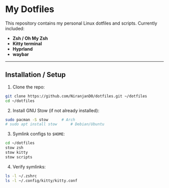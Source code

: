 # My Dotfiles

This repository contains my personal Linux dotfiles and scripts.
Currently included:

* **Zsh / Oh My Zsh**
* **Kitty terminal**
* **Hyprland**
* **waybar**

---

## Installation / Setup

1. Clone the repo:

```bash
git clone https://github.com/NiranjanD0/dotfiles.git ~/dotfiles
cd ~/dotfiles
```

2. Install GNU Stow (if not already installed):

```bash
sudo pacman -S stow      # Arch
# sudo apt install stow      # Debian/Ubuntu
```

3. Symlink configs to `$HOME`:

```bash
cd ~/dotfiles
stow zsh
stow kitty
stow scripts
```

4. Verify symlinks:

```bash
ls -l ~/.zshrc
ls -l ~/.config/kitty/kitty.conf
```
